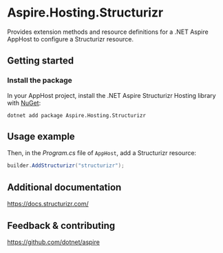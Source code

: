 # Aspire.Hosting.Structurizr

Provides extension methods and resource definitions for a .NET Aspire AppHost to configure a Structurizr resource.

## Getting started

### Install the package

In your AppHost project, install the .NET Aspire Structurizr Hosting library with [NuGet](https://www.nuget.org):

```dotnetcli
dotnet add package Aspire.Hosting.Structurizr
```

## Usage example

Then, in the _Program.cs_ file of `AppHost`, add a Structurizr resource:

```csharp
builder.AddStructurizr("structurizr");
```

## Additional documentation
https://docs.structurizr.com/

## Feedback & contributing

https://github.com/dotnet/aspire
